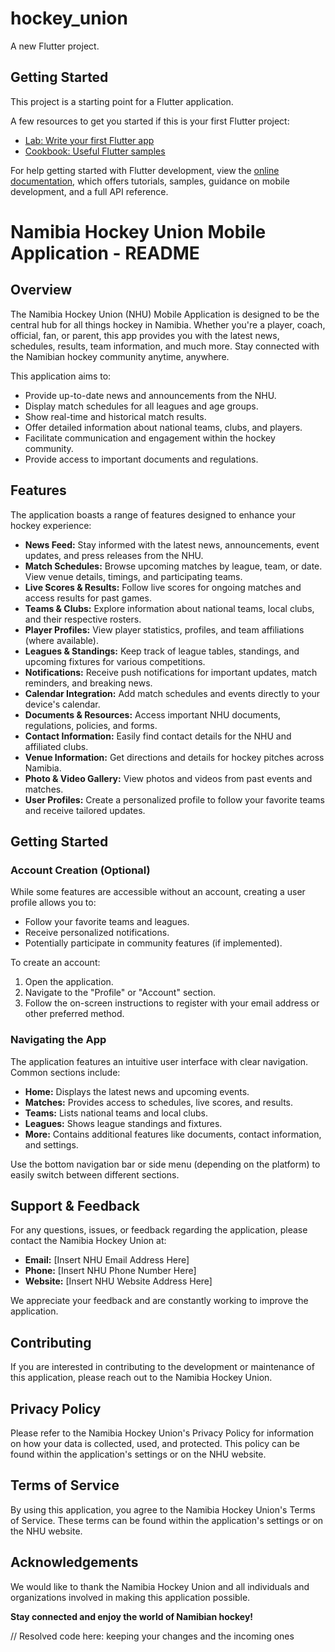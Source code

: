 # hockey_union

A new Flutter project.

## Getting Started

This project is a starting point for a Flutter application.

A few resources to get you started if this is your first Flutter project:

- [Lab: Write your first Flutter app](https://docs.flutter.dev/get-started/codelab)
- [Cookbook: Useful Flutter samples](https://docs.flutter.dev/cookbook)

For help getting started with Flutter development, view the
[online documentation](https://docs.flutter.dev/), which offers tutorials,
samples, guidance on mobile development, and a full API reference.
# Namibia Hockey Union Mobile Application - README

## Overview

The Namibia Hockey Union (NHU) Mobile Application is designed to be the central hub for all things hockey in Namibia. Whether you're a player, coach, official, fan, or parent, this app provides you with the latest news, schedules, results, team information, and much more. Stay connected with the Namibian hockey community anytime, anywhere.

This application aims to:

* Provide up-to-date news and announcements from the NHU.
* Display match schedules for all leagues and age groups.
* Show real-time and historical match results.
* Offer detailed information about national teams, clubs, and players.
* Facilitate communication and engagement within the hockey community.
* Provide access to important documents and regulations.

## Features

The application boasts a range of features designed to enhance your hockey experience:

* **News Feed:** Stay informed with the latest news, announcements, event updates, and press releases from the NHU.
* **Match Schedules:** Browse upcoming matches by league, team, or date. View venue details, timings, and participating teams.
* **Live Scores & Results:** Follow live scores for ongoing matches and access results for past games.
* **Teams & Clubs:** Explore information about national teams, local clubs, and their respective rosters.
* **Player Profiles:** View player statistics, profiles, and team affiliations (where available).
* **Leagues & Standings:** Keep track of league tables, standings, and upcoming fixtures for various competitions.
* **Notifications:** Receive push notifications for important updates, match reminders, and breaking news.
* **Calendar Integration:** Add match schedules and events directly to your device's calendar.
* **Documents & Resources:** Access important NHU documents, regulations, policies, and forms.
* **Contact Information:** Easily find contact details for the NHU and affiliated clubs.
* **Venue Information:** Get directions and details for hockey pitches across Namibia.
* **Photo & Video Gallery:** View photos and videos from past events and matches.
* **User Profiles:** Create a personalized profile to follow your favorite teams and receive tailored updates.

## Getting Started

### Account Creation (Optional)

While some features are accessible without an account, creating a user profile allows you to:

* Follow your favorite teams and leagues.
* Receive personalized notifications.
* Potentially participate in community features (if implemented).

To create an account:

1.  Open the application.
2.  Navigate to the "Profile" or "Account" section.
3.  Follow the on-screen instructions to register with your email address or other preferred method.

### Navigating the App

The application features an intuitive user interface with clear navigation. Common sections include:

* **Home:** Displays the latest news and upcoming events.
* **Matches:** Provides access to schedules, live scores, and results.
* **Teams:** Lists national teams and local clubs.
* **Leagues:** Shows league standings and fixtures.
* **More:** Contains additional features like documents, contact information, and settings.

Use the bottom navigation bar or side menu (depending on the platform) to easily switch between different sections.

## Support & Feedback

For any questions, issues, or feedback regarding the application, please contact the Namibia Hockey Union at:

* **Email:** [Insert NHU Email Address Here]
* **Phone:** [Insert NHU Phone Number Here]
* **Website:** [Insert NHU Website Address Here]

We appreciate your feedback and are constantly working to improve the application.

## Contributing

If you are interested in contributing to the development or maintenance of this application, please reach out to the Namibia Hockey Union.

## Privacy Policy

Please refer to the Namibia Hockey Union's Privacy Policy for information on how your data is collected, used, and protected. This policy can be found within the application's settings or on the NHU website.

## Terms of Service

By using this application, you agree to the Namibia Hockey Union's Terms of Service. These terms can be found within the application's settings or on the NHU website.

## Acknowledgements

We would like to thank the Namibia Hockey Union and all individuals and organizations involved in making this application possible.

**Stay connected and enjoy the world of Namibian hockey!**

// Resolved code here: keeping your changes and the incoming ones

